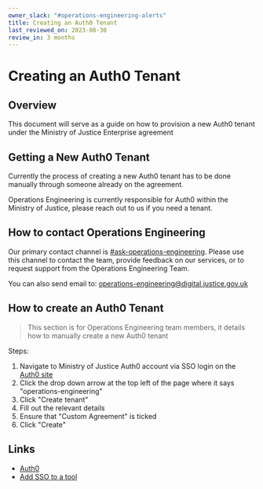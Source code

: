 ```yaml
---
owner_slack: "#operations-engineering-alerts"
title: Creating an Auth0 Tenant
last_reviewed_on: 2023-08-30
review_in: 3 months
---
```


# Creating an Auth0 Tenant

## Overview

This document will serve as a guide on how to provision a new Auth0 tenant under the Ministry of Justice Enterprise agreement

## Getting a New Auth0 Tenant

Currently the process of creating a new Auth0 tenant has to be done manually through someone already on the agreement.

Operations Engineering is currently responsible for Auth0 within the Ministry of Justice, please reach out to us if you need a tenant.

## How to contact Operations Engineering

Our primary contact channel is [#ask-operations-engineering](https://mojdt.slack.com/archives/C01BUKJSZD4). Please use this channel to contact the team, provide feedback on our services, or to request support from the Operations Engineering Team.

You can also send email to: <operations-engineering@digital.justice.gov.uk>

## How to create an Auth0 Tenant

> This section is for Operations Engineering team members, it details how to manually create a new Auth0 tenant

Steps:

1. Navigate to Ministry of Justice Auth0 account via SSO login on the [Auth0 site](https://auth0.com/)
2. Click the drop down arrow at the top left of the page where it says "operations-engineering"
3. Click "Create tenant"
4. Fill out the relevant details
5. Ensure that "Custom Agreement" is ticked
6. Click "Create"

## Links

- [Auth0](https://auth0.com/)
- [Add SSO to a tool](https://operations-engineering.service.justice.gov.uk/documentation/runbooks/services/add-sso-to-a-tool.html)
